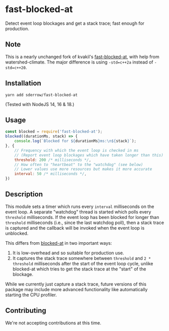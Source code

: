 # fast-blocked-at

Detect event loop blockages and get a stack trace; fast enough for production.

## Note
This is a nearly unchanged fork of kvakil's [fast-blocked-at](https://git.sr.ht/~kvakil/fast-blocked-at), with help from watershed-climate. The major difference is using `-std=c++2a` instead of `-std=c++20`.

## Installation

```
yarn add sderrow/fast-blocked-at
```
(Tested with NodeJS 14, 16 & 18.)

## Usage

```javascript
const blocked = require('fast-blocked-at');
blocked((durationMs, stack) => {
    console.log(`Blocked for ${durationMs}ms:\n${stack}`);
}, {
    // Frequency with which the event loop is checked in ms
    // (Report event loop blockages which have taken longer than this)
    threshold: 200 /* milliseconds */,
    // How often to "heartbeat" to the "watchdog" (see below)
    // Lower values use more resources but makes it more accurate
    interval: 50 /* milliseconds */,
})
```

## Description

This module sets a timer which runs every `interval` milliseconds on the
event loop. A separate "watchdog" thread is started which polls every
`threshold` milliseconds. If the event loop has been blocked for longer
than `threshold` milliseconds (i.e., since the last watchdog poll), then
a stack trace is captured and the callback will be invoked when the
event loop is unblocked.

This differs from [blocked-at][ba] in two important ways:

1. It is low-overhead and so suitable for production use.
2. It captures the stack trace somewhere between `threshold` and `2 *
   threshold` milliseconds after the start of the event loop cycle,
   unlike blocked-at which tries to get the stack trace at the "start"
   of the blockage.

While we currently just capture a stack trace, future versions of this package
may include more advanced functionality like automatically starting the CPU
profiler.

[ba]: https://github.com/naugtur/blocked-at

## Contributing

We're not accepting contributions at this time.
